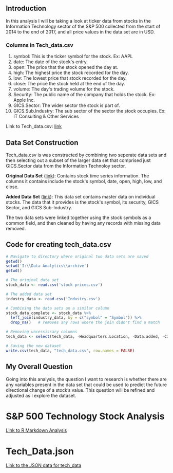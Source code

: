 ## Introduction
In this analysis I will be taking a look at ticker data from stocks in the Information Technology sector of the S&P 500 collected from the start of 2014 to the end of 2017, and all price values in the data set are in USD.

### Columns in Tech_data.csv
1. symbol: This is the ticker symbol for the stock. Ex: AAPL
2. date: The date of the stock's entry.
3. open: The price that the stock opened the day at.
4. high: The highest price the stock recorded for the day.
5. low: The lowest price that stock recorded for the day.
6. close: The price the stock held at the end of the day.
7. volume: The day's trading volume for the stock.
8. Security: The public name of the company that holds the stock. Ex: Apple Inc.
9. GICS.Sector: The wider sector the stock is part of.
10. GICS.Sub.Industry: The sub sector of the sector the stock occupies. Ex: IT Consulting & Other Services

Link to Tech_data.csv: [link](tech_data.csv)

## Data Set Construction
Tech_data.csv is was constructed by combining two seperate data sets and then selecting out a subset of the larger data set that comprised just GICS.Sector data from the Information Technoloy sector. 

**Original Data Set** ([link](https://www.kaggle.com/datasets/mysarahmadbhat/stock-prices)): Contains stock time series information. The columns it contains include the stock's symbol, date, open, high, low, and close. 

**Added Data Set** ([link](https://en.wikipedia.org/wiki/List_of_S%26P_500_companies?utm_source=chatgpt.com)): This data set contains master data on individual stocks. The data that it provides is the stock's symbol, its security, GICS Sector, and GICS Sub-Industry. 

The two data sets were linked together using the stock symbols as a common field, and then cleaned by having any records with missing data removed.

## Code for creating tech_data.csv

```r
# Navigate to directory where original two data sets are saved
getwd()
setwd('I:\\Data Analytics\\archive')
getwd()

# The original data set
stock_data <- read.csv('stock prices.csv')

# The added data set
industry_data <- read.csv('Industry.csv')

# Combining the data sets on a similar column
stock_data_complete <- stock_data %>%
  left_join(industry_data, by = c("symbol" = "Symbol")) %>%
  drop_na()   # removes any rows where the join didn't find a match

# Removing uncessissary columns
tech_data <- select(tech_data, -Headquarters.Location, -Data.added, -CIK, -Founded)

# Saving the new dataset
write.csv(tech_data, "tech_data.csv", row.names = FALSE)
```


## My Overall Question
Going into this analysis, the question I want to research is whether there are any variables present in the data set that could be used to predict the future directional change of a stock’s value. This question will be refined and adjusted as I explore the dataset.

# S&P 500 Technology Stock Analysis 
[Link to R Markdown Analysis](https://d-e-nelson.github.io/SnP_500_Technology_Stocks_Analysis/SnP-500-Stock-Analysis.html)


# Tech_Data.json
[Link to the JSON data for tech_data](https://d-e-nelson.github.io/SnP_500_Technology_Stocks_Analysis/tech_data.json)

